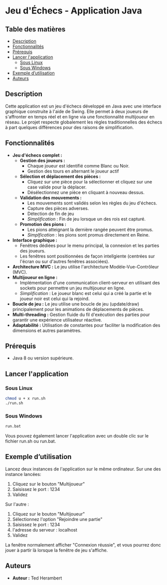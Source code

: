 # Jeu d'Échecs - Application Java

## Table des matières

- [Description](#description)
- [Fonctionnalités](#fonctionnalités)
- [Prérequis](#prérequis)
- [Lancer l'application](#lancer-lapplication)
	- [Sous Linux](#sous-linux)
	- [Sous Windows](#sous-windows)
- [Exemple d’utilisation](#exemple-dutilisation)
- [Auteurs](#auteurs)


## Description

Cette application est un jeu d'échecs développé en Java avec une interface graphique construite à l'aide de Swing. Elle permet à deux joueurs de s'affronter en temps réel et en ligne via  une fonctionnalité multijoueur en réseau.
Le projet respecte globalement les règles traditionnelles des échecs à part quelques différences pour des raisons
de simplification. 

## Fonctionnalités

- **Jeu d'échecs complet :**
	- **Gestion des joueurs :**
		- Chaque joueur est identifié comme Blanc ou Noir.
		- Gestion des tours en alternant le joueur actif
	- **Sélection et déplacement des pièces :** 
		- Cliquez sur une pièce pour la sélectionner et cliquez sur une case valide pour la déplacer.
		- Désélectionnez une pièce en cliquant à nouveau dessus.
	- **Validation des mouvements :**
		- Les mouvements sont validés selon les règles du jeu d'échecs.
		- Capture des pièces adverses.
		- Détection de fin de jeu
		- *Simplification* : Fin de jeu lorsque un des rois est capturé.
	- **Promotion des pions :**
		- Les pions atteignant la dernière rangée peuvent être promus.
		- *Simplfication* : les pions sont promus directement en Reine.
- **Interface graphique :** 
	- Fenêtres dédiées pour le menu principal, la connexion et les parties des joueurs.
	- Les fenêtres sont positionnées de façon intellgiente (centrées sur l'écran 
	ou sur d'autres fenêtres associées).
- **Architecture MVC :** Le jeu utilise l'architecture Modèle-Vue-Contrôleur (MVC).
- **Multijoueur en ligne :** 
	- Implémentation d'une communication client-serveur en utilisant des sockets pour permettre un jeu multijoueur en ligne.
	- *Simplification* : Le joueur blanc est celui qui a créé la partie et le joueur noir est celui
	qui la rejoind.
- **Boucle de jeu :** Le jeu utilise une boucle de jeu (update/draw) principalement pour les 
animations de déplacements de pièces.
- **Multi-threading :** Gestion fluide du fil d'exécution des parties pour garantir une expérience utilisateur réactive.
- **Adaptabilité :** Utilisation de constantes pour faciliter la modification des dimensions et autres paramètres.

## Prérequis
- Java 8 ou version supérieure.

## Lancer l'application
### Sous Linux
```bash
chmod u + x run.sh
./run.sh
```

### Sous Windows
```bash
run.bat
```
Vous pouvez également lancer l'application avec un double clic sur le fichier run.sh ou run.bat.

## Exemple d’utilisation

Lancez deux instances de l'application sur le même ordinateur.
Sur une des instance lancées:
1. Cliquez sur le bouton "Multijoueur"
2. Saisissez le port : 1234
3. Validez

Sur l'autre :
1. Cliquez sur le bouton "Multijoueur"
2. Sélectionnez l'option "Rejoindre une partie"
3. Saisissez le port : 1234
4. l'adresse du serveur : localhost
5. Validez

La fenêtre normalement afficher "Connexion réussie", et vous pourrez donc jouer à 
partir là lorsque la fenêtre de jeu s'affiche.


## Auteurs

- **Auteur :** Ted Herambert
